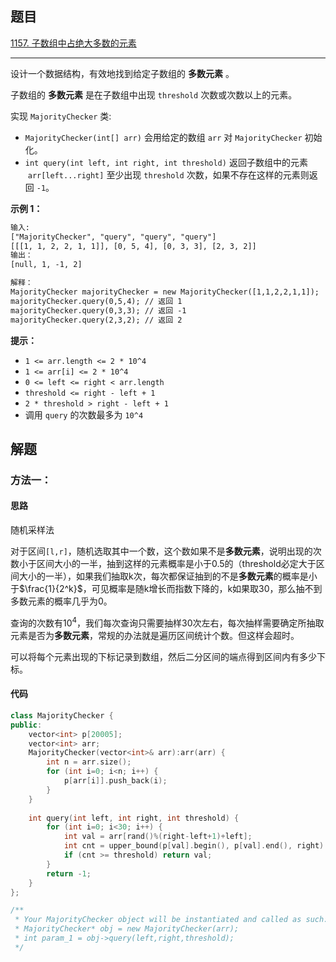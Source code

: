 ## 题目

[1157. 子数组中占绝大多数的元素](https://leetcode.cn/problems/online-majority-element-in-subarray/)

---

设计一个数据结构，有效地找到给定子数组的 **多数元素** 。

子数组的 **多数元素** 是在子数组中出现 `threshold` 次数或次数以上的元素。

实现 `MajorityChecker` 类:

-   `MajorityChecker(int[] arr)` 会用给定的数组 `arr` 对 `MajorityChecker` 初始化。
-   `int query(int left, int right, int threshold)` 返回子数组中的元素  `arr[left...right]` 至少出现 `threshold` 次数，如果不存在这样的元素则返回 `-1`。

  

**示例 1：**

```txt
输入:
["MajorityChecker", "query", "query", "query"]
[[[1, 1, 2, 2, 1, 1]], [0, 5, 4], [0, 3, 3], [2, 3, 2]]
输出：
[null, 1, -1, 2]

解释：
MajorityChecker majorityChecker = new MajorityChecker([1,1,2,2,1,1]);
majorityChecker.query(0,5,4); // 返回 1
majorityChecker.query(0,3,3); // 返回 -1
majorityChecker.query(2,3,2); // 返回 2
```
  

**提示：**

-   `1 <= arr.length <= 2 * 10^4`
-   `1 <= arr[i] <= 2 * 10^4`
-   `0 <= left <= right < arr.length`
-   `threshold <= right - left + 1`
-   `2 * threshold > right - left + 1`
-   调用 `query` 的次数最多为 `10^4`

  

## 解题

### 方法一：

#### 思路

随机采样法

对于区间`[l,r]`，随机选取其中一个数，这个数如果不是**多数元素**，说明出现的次数小于区间大小的一半，抽到这样的元素概率是小于0.5的（threshold必定大于区间大小的一半），如果我们抽取k次，每次都保证抽到的不是**多数元素**的概率是小于$\frac{1}{2^k}$，可见概率是随k增长而指数下降的，k如果取30，那么抽不到多数元素的概率几乎为0。

查询的次数有$10^4$，我们每次查询只需要抽样30次左右，每次抽样需要确定所抽取元素是否为**多数元素**，常规的办法就是遍历区间统计个数。但这样会超时。

可以将每个元素出现的下标记录到数组，然后二分区间的端点得到区间内有多少下标。

#### 代码

```cpp
class MajorityChecker {
public:
    vector<int> p[20005];
    vector<int> arr;
    MajorityChecker(vector<int>& arr):arr(arr) {
        int n = arr.size();
        for (int i=0; i<n; i++) {
            p[arr[i]].push_back(i);
        }
    }
    
    int query(int left, int right, int threshold) {
        for (int i=0; i<30; i++) {
            int val = arr[rand()%(right-left+1)+left];
            int cnt = upper_bound(p[val].begin(), p[val].end(), right) - lower_bound(p[val].begin(), p[val].end(), left);
            if (cnt >= threshold) return val;
        }
        return -1;
    }
};

/**
 * Your MajorityChecker object will be instantiated and called as such:
 * MajorityChecker* obj = new MajorityChecker(arr);
 * int param_1 = obj->query(left,right,threshold);
 */
```

